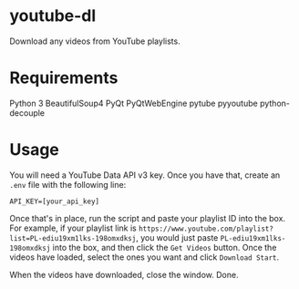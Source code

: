 # youtube-dl

Download any videos from YouTube playlists.

Requirements
============
Python 3
BeautifulSoup4
PyQt
PyQtWebEngine
pytube
pyyoutube
python-decouple

Usage
=====
You will need a YouTube Data API v3 key. Once you have that, create an `.env` file with the following line:

```
API_KEY=[your_api_key]
```

Once that's in place, run the script and paste your playlist ID into the box. For example, if your playlist link is `https://www.youtube.com/playlist?list=PL-ediu19xm1lks-198omxdksj`, you would just paste `PL-ediu19xm1lks-198omxdksj` into the box, and then click the `Get Videos` button. Once the videos have loaded, select the ones you want and click `Download Start`.

When the videos have downloaded, close the window. Done.